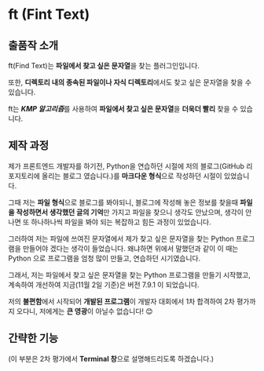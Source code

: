 # ft (Fint Text)

## 출품작 소개
ft(Find Text)는 **파일에서 찾고 싶은 문자열**을 찾는 플러그인입니다.

또한, **디렉토리 내의 종속된 파일이나 자식 디렉토리**에서도 찾고 싶은 문자열을 찾을 수 있습니다.

ft는 ***KMP 알고리즘***를 사용하여 **파일에서 찾고 싶은 문자열**을 **더욱더 빨리** 찾을 수 있습니다.

## 제작 과정
제가 프론트엔드 개발자를 하기전, Python을 연습하던 시절에 저의 블로그(GitHub 리포지토리에 올리는 블로그 였습니다.)를 **마크다운 형식**으로 작성하던 시절이 있었습니다.

그때 저는 **파일 형식**으로 블로그를 봐야되니, 블로그에 작성해 놓은 정보를 찾을때 **파일을 작성하면서 생각했던 글의 기억**만 가지고 파일을 찾으니 생각도 안났으며, 생각이 안나면 또 하나하나씩 파일을 봐야 되는 복잡하고 힘든 과정이 있었습니다.

그러하여 저는 파일에 쓰여진 문자열에서 제가 찾고 싶은 문자열을 찾는 Python 프로그램을 만들어야 겠다는 생각이 들었습니다. 왜냐하면 위에서 말했던과 같이 이 때는 Python 으로 프로그램을 엄청 많이 만들고, 연습하던 시기였습니다.

그래서, 저는 파일에서 찾고 싶은 문자열을 찾는 Python 프로그램을 만들기 시작했고, 계속하여 개선하여 지금(11월 2일 기준)은 버전 7.9.1 이 되었습니다.

저의 **불편함**에서 시작되어 **개발된 프로그램**이 개발자 대회에서 1차 합격하여 2차 평가까지 오다니, 저에게는 **큰 영광**이 아닐수 없습니다! 😊

## 간략한 기능
(이 부분은 2차 평가에서 **Terminal 창**으로 설명해드리도록 하겠습니다.)